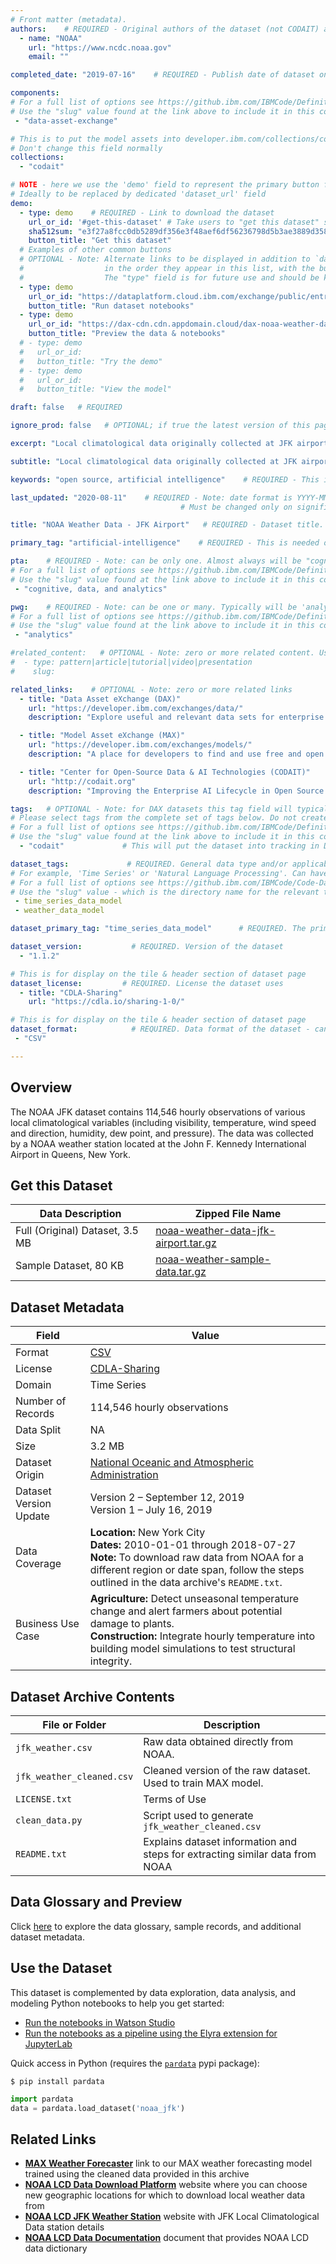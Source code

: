 ```yaml
---
# Front matter (metadata).
authors:    # REQUIRED - Original authors of the dataset (not CODAIT) and link to their website. Note: can be one or more
  - name: "NOAA"
    url: "https://www.ncdc.noaa.gov"
    email: ""

completed_date: "2019-07-16"    # REQUIRED - Publish date of dataset on DAX. Note: date format is YYYY-MM-DD.

components:
# For a full list of options see https://github.ibm.com/IBMCode/Definitions/blob/master/components.yml
# Use the "slug" value found at the link above to include it in this content.
 - "data-asset-exchange"

# This is to put the model assets into developer.ibm.com/collections/codait
# Don't change this field normally
collections:
  - "codait"

# NOTE - here we use the 'demo' field to represent the primary button for "Get this dataset". It's a bit of a hack for now!
# Ideally to be replaced by dedicated 'dataset_url' field
demo:
  - type: demo    # REQUIRED - Link to download the dataset
    url_or_id: '#get-this-dataset' # Take users to "get this dataset" section
    sha512sum: "e3f27a8fcc0db5289df356e3f48aef6df56236798d5b3ae3889d358489ec6609d2d797e4c4932b86016d2ce4a379ac0a0749b6fb2c293ebae4e585ea1c8422ac"
    button_title: "Get this dataset"
  # Examples of other common buttons
  # OPTIONAL - Note: Alternate links to be displayed in addition to `dataset_url`. These links will create buttons that appear below "Get this dataset",
  #                  in the order they appear in this list, with the button titles that appear in this list.
  #                  The "type" field is for future use and should be kept consistent across datasets
  - type: demo
    url_or_id: "https://dataplatform.cloud.ibm.com/exchange/public/entry/view/a7432f0c29c5bda2fb42749f363bd9ff?cm_sp=ibmdev-_-developer-exchanges-_-cloudreg"
    button_title: "Run dataset notebooks"
  - type: demo
    url_or_id: "https://dax-cdn.cdn.appdomain.cloud/dax-noaa-weather-data-jfk-airport/1.1.4/data-preview/index.html"
    button_title: "Preview the data & notebooks"
  # - type: demo
  #   url_or_id:
  #   button_title: "Try the demo"
  # - type: demo
  #   url_or_id:
  #   button_title: "View the model"

draft: false   # REQUIRED

ignore_prod: false   # OPTIONAL; if true the latest version of this page is only displayed in the staging environment

excerpt: "Local climatological data originally collected at JFK airport."    # REQUIRED - Dataset 'short description'; used on the Dataset tile.

subtitle: "Local climatological data originally collected at JFK airport."   # REQUIRED - duplicates 'excerpt'

keywords: "open source, artificial intelligence"    # REQUIRED - This is a comma separated list of keywords used for SEO purposes.

last_updated: "2020-08-11"    # REQUIRED - Note: date format is YYYY-MM-DD. Manually updated.
                                      # Must be changed only on significant changes in content in index.md or underlying dataset (e.g. new version published)

title: "NOAA Weather Data - JFK Airport"   # REQUIRED - Dataset title. This should be descriptive and concise.

primary_tag: "artificial-intelligence"    # REQUIRED - This is needed or the publishing pipeline wont pick up the dataset

pta:    # REQUIRED - Note: can be only one. Almost always will be "cognitive, data, and analytics" for DAX datasets
# For a full list of options see https://github.ibm.com/IBMCode/Definitions/blob/master/primary-technology-area.yml
# Use the "slug" value found at the link above to include it in this content.
 - "cognitive, data, and analytics"

pwg:    # REQUIRED - Note: can be one or many. Typically will be 'analytics' for DAX datasets
# For a full list of options see https://github.ibm.com/IBMCode/Definitions/blob/master/portfolio-working-group.yml
# Use the "slug" value found at the link above to include it in this content.
 - "analytics"

#related_content:   # OPTIONAL - Note: zero or more related content. Used for IBM Code content that is related to the dataset.
#  - type: pattern|article|tutorial|video|presentation
#    slug:

related_links:    # OPTIONAL - Note: zero or more related links
  - title: "Data Asset eXchange (DAX)"
    url: "https://developer.ibm.com/exchanges/data/"
    description: "Explore useful and relevant data sets for enterprise data science."

  - title: "Model Asset eXchange (MAX)"
    url: "https://developer.ibm.com/exchanges/models/"
    description: "A place for developers to find and use free and open source deep learning models."

  - title: "Center for Open-Source Data & AI Technologies (CODAIT)"
    url: "http://codait.org"
    description: "Improving the Enterprise AI Lifecycle in Open Source."

tags:   # OPTIONAL - Note: for DAX datasets this tag field will typically be used for tagging industry or AI application (if a relevant tag exists in the list)
# Please select tags from the complete set of tags below. Do not create new tags. Only use tags specifically targeted for your content. If your content could match all tags (for example cloud, hybrid, and on-prem) then do not tag it with those tags. Less is more.
# For a full list of options see https://github.ibm.com/IBMCode/Definitions/blob/master/tags.yml
# Use the "slug" value found at the link above to include it in this content.
  - "codait"             # This will put the dataset into tracking in DEG Analytics Dashboard

dataset_tags:             # REQUIRED. General data type and/or applicable broad use case for the dataset.
# For example, 'Time Series' or 'Natural Language Processing'. Can have multiple values.
# For a full list of options see https://github.ibm.com/IBMCode/Code-Data-Technologies
# Use the "slug" value - which is the directory name for the relevant tag in the above repo - to include it in this content.
 - time_series_data_model
 - weather_data_model

dataset_primary_tag: "time_series_data_model"      # REQUIRED. The primary 'dataset_tag' off which dataset landing page image is based. Must be one of the values in 'dataset_tags'.

dataset_version:           # REQUIRED. Version of the dataset
  - "1.1.2"

# This is for display on the tile & header section of dataset page
dataset_license:         # REQUIRED. License the dataset uses
  - title: "CDLA-Sharing"
    url: "https://cdla.io/sharing-1-0/"

# This is for display on the tile & header section of dataset page
dataset_format:            # REQUIRED. Data format of the dataset - can be multiple values
 - "CSV"

---
```

## Overview

The NOAA JFK dataset contains 114,546 hourly observations of various local climatological variables (including visibility, temperature, wind speed and direction, humidity, dew point, and pressure). The data was collected by a NOAA weather station located at the John F. Kennedy International Airport in Queens, New York.

## Get this Dataset
| Data Description | Zipped File Name |
| --------  | -------- |
| Full (Original) Dataset, 3.5 MB | [noaa-weather-data-jfk-airport.tar.gz](https://dax-cdn.cdn.appdomain.cloud/dax-noaa-weather-data-jfk-airport/1.1.4/noaa-weather-data-jfk-airport.tar.gz) |
| Sample Dataset, 80 KB | [noaa-weather-sample-data.tar.gz](https://dax-cdn.cdn.appdomain.cloud/dax-noaa-weather-data-jfk-airport/1.1.4/noaa-weather-sample-data.tar.gz)  |

## Dataset Metadata

| Field | Value |
| --------  | -------- |
| Format | [CSV](https://en.wikipedia.org/wiki/Comma-separated_values)<br/> |
| License | [CDLA-Sharing](https://cdla.io/sharing-1-0/) |
| Domain  | Time Series
| Number of Records | 114,546 hourly observations<br/> |
| Data Split | NA |
| Size | 3.2 MB |
| Dataset Origin | [National Oceanic and Atmospheric Administration](https://www.ncdc.noaa.gov/) |
| Dataset Version Update | Version 2 – September 12, 2019<br/>Version 1 – July 16, 2019<br/> |
| Data Coverage | **Location:** New York City<br/>**Dates:** 2010-01-01 through 2018-07-27<br/>**Note:** To download raw data from NOAA for a different region or date span, follow the steps outlined in the data archive's `README.txt`. |
| Business Use Case | **Agriculture:** Detect unseasonal temperature change and alert farmers about potential damage to plants.<br/>**Construction:** Integrate hourly temperature into building model simulations to test structural integrity.<br/> |

## Dataset Archive Contents

| File or Folder            | Description                                                                  |
| ------------------------- | ---------------------------------------------------------------------------- |
| `jfk_weather.csv`         | Raw data obtained directly from NOAA.                                        |
| `jfk_weather_cleaned.csv` | Cleaned version of the raw dataset. Used to train MAX model.                 |
| `LICENSE.txt`             | Terms of Use                                                                 |
| `clean_data.py`           | Script used to generate `jfk_weather_cleaned.csv`                            |
| `README.txt`              | Explains dataset information and steps for extracting similar data from NOAA |

## Data Glossary and Preview

Click [here](https://dax-cdn.cdn.appdomain.cloud/dax-noaa-weather-data-jfk-airport/1.1.4/data-preview/index.html) to explore the data glossary, sample records, and additional dataset metadata.

## Use the Dataset

This dataset is complemented by data exploration, data analysis, and modeling Python notebooks to help you get started:
 - [Run the notebooks in Watson Studio](https://dataplatform.cloud.ibm.com/exchange/public/entry/view/a7432f0c29c5bda2fb42749f363bd9ff?cm_sp=ibmdev-_-developer-exchanges-_-cloudreg)
 - [Run the notebooks as a pipeline using the Elyra extension for JupyterLab](https://github.com/elyra-ai/examples/tree/master/pipelines/dax_noaa_weather_data)

Quick access in Python (requires the [`pardata`](https://pardata.readthedocs.io) pypi package):

`$ pip install pardata`


```python
import pardata
data = pardata.load_dataset('noaa_jfk')
```

## Related Links

* __[MAX Weather Forecaster](https://developer.ibm.com/exchanges/models/all/max-weather-forecaster/)__ link to our MAX weather forecasting model trained using the cleaned data provided in this archive
* __[NOAA LCD Data Download Platform](https://www.ncdc.noaa.gov/cdo-web/datatools/lcd)__ website where you can choose new geographic locations for which to download local weather data from
* __[NOAA LCD JFK Weather Station](https://www.ncdc.noaa.gov/cdo-web/datasets/LCD/stations/WBAN:94789/detail)__ website with JFK Local Climatological Data station details
* __[NOAA LCD Data Documentation](https://www1.ncdc.noaa.gov/pub/data/cdo/documentation/LCD_documentation.pdf)__ document that provides NOAA LCD data dictionary

<script defer type='text/javascript' src='/developerapi/offers/burbidge.js'></script>